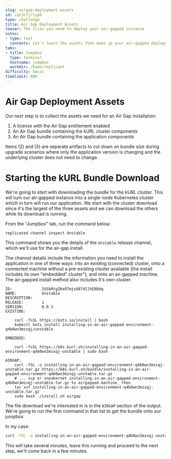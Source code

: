 ```yaml
---
slug: airgap-deployment-assets
id: cqt3rfjrlyp8
type: challenge
title: Air Gap Deployment Assets
teaser: The files you need to deploy your air-gapped instance
notes:
- type: text
  contents: Let's learn the assets that make up your air-gapped deployment
tabs:
- title: Jumpbox
  type: terminal
  hostname: jumpbox
  workdir: /home/replicant
difficulty: basic
timelimit: 800
---
```


Air Gap Deployment Assets
=========================

Our next step is to collect the assets we need for an Air Gap installation:

1. A license with the Air Gap entitlement enabled
2. An Air Gap bundle containing the kURL cluster components
3. An Air Gap bundle containing the application components

Items (2) and (3) are separate artifacts to cut down on bundle size during
upgrade scenarios where only the application version is changing and the
underlying cluster does not need to change.

Starting the kURL Bundle Download
=================================

We're going to start with downloading the bundle for the kURL cluster. This will
turn our air-gapped instance into a single-node Kubernetes cluster which in
turn will run our application. We start with the cluster download since it's
the largest of the three assets and we can download the others while its
download is running.

From the "Jumpbox" tab, run the command below:

```
replicated channel inspect Unstable
```

This command shows you the details of the `Unstable` release channel,
which we'll use for the air-gap install.

The channel details include the information you need to install the
application in one of three ways: into an existing (connected) cluster,
onto a connected machine without a pre-existing clsuter available (the
install includes its own "embedded" cluster"), and onto an
air-gapped machine. The air-gapped install method also includes it's
own cluster.

```text
ID:             2GSbRtgZKeOTmjsU87d1lhE8Qdq
NAME:           Unstable
DESCRIPTION:
RELEASE:        1
VERSION:        0.0.1
EXISTING:

    curl -fsSL https://kots.io/install | bash
    kubectl kots install installing-in-an-air-gapped-environment-q4b0wn3mzsqj/unstable

EMBEDDED:

    curl -fsSL https://k8s.kurl.sh/installing-in-an-air-gapped-environment-q4b0wn3mzsqj-unstable | sudo bash

AIRGAP:
    curl -fSL -o installing-in-an-air-gapped-environment-q4b0wn3mzsqj-unstable.tar.gz https://k8s.kurl.sh/bundle/installing-in-an-air-gapped-environment-q4b0wn3mzsqj-unstable.tar.gz
    # ... scp or sneakernet installing-in-an-air-gapped-environment-q4b0wn3mzsqj-unstable.tar.gz to airgapped machine, then
    tar xvf installing-in-an-air-gapped-environment-q4b0wn3mzsqj-unstable.tar.gz
    sudo bash ./install.sh airgap
```

The file download we're interested in is in the `AIRGAP` section of the
output. We're going to run the first command in that list to get the bundle
onto our jumpbox.

In my case:

```bash
curl -fSL -o installing-in-an-air-gapped-environment-q4b0wn3mzsqj-unstable.tar.gz https://k8s.kurl.sh/bundle/installing-in-an-air-gapped-environment-q4b0wn3mzsqj-unstable.tar.gz
```

This will take several minutes, leave this running and proceed to the next step, we'll come back in a few minutes.

